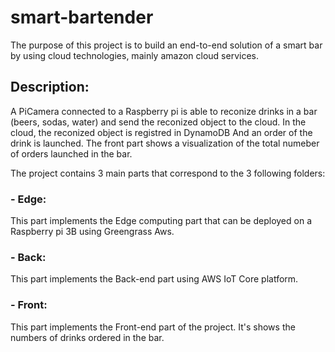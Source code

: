 # smart-bartender

The purpose of this project is to build an end-to-end solution of a smart bar by using cloud technologies, mainly amazon cloud services.

## Description:
A PiCamera connected to a Raspberry pi is able to reconize drinks in a bar (beers, sodas, water) and send the reconized object to the cloud. In the cloud, the reconized object is registred in DynamoDB And an order of the drink is launched. The front part shows a visualization of the total numeber of orders launched  in the bar.

The project contains 3 main parts that correspond to the 3 following folders:

### - Edge:

This part implements the Edge computing part that can be deployed on a Raspberry pi 3B using Greengrass Aws.

### - Back:

This part implements the Back-end part using AWS IoT Core platform.

### - Front:

This part implements the Front-end part of the project. It's shows the numbers of drinks ordered in the bar.